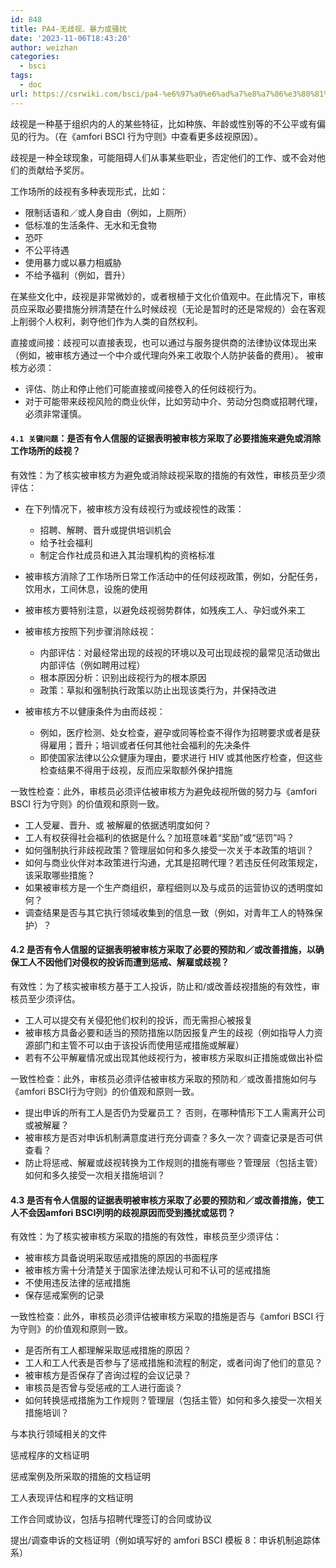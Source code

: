 ```yaml
---
id: 848
title: PA4-无歧视、暴力或骚扰
date: '2023-11-06T18:43:20'
author: weizhan
categories:
  - bsci
tags:
  - doc
url: https://csrwiki.com/bsci/pa4-%e6%97%a0%e6%ad%a7%e8%a7%86%e3%80%81%e6%9a%b4%e5%8a%9b%e6%88%96%e9%aa%9a%e6%89%b0-848
---
```


歧视是一种基于组织内的人的某些特征，比如种族、年龄或性别等的不公平或有偏见的行为。（在《amfori BSCI 行为守则》中查看更多歧视原因）。

歧视是一种全球现象，可能阻碍人们从事某些职业，否定他们的工作、或不会对他们的贡献给予奖厉。

工作场所的歧视有多种表现形式，比如：

- 限制话语和／或人身自由（例如，上厕所）
- 低标准的生活条件、无水和无食物
- 恐吓
- 不公平待遇
- 使用暴力或以暴力相威胁
- 不给予福利（例如，晋升）

在某些文化中，歧视是非常微妙的，或者根植于文化价值观中。在此情况下，审核员应采取必要措施分辨清楚在什么时候歧视（无论是暂时的还是常规的）会在客观上削弱个人权利，剥夺他们作为人类的自然权利。

直接或间接：歧视可以直接表现，也可以通过与服务提供商的法律协议体现出来（例如，被审核方通过一个中介或代理向外来工收取个人防护装备的费用）。 被审核方必须：

- 评估、防止和停止他们可能直接或间接卷入的任何歧视行为。
- 对于可能带来歧视风险的商业伙伴，比如劳动中介、劳动分包商或招聘代理，必须非常谨慎。

#### `4.1 关键问题`：是否有令人信服的证据表明被审核方采取了必要措施来避免或消除工作场所的歧视？

有效性：为了核实被审核方为避免或消除歧视采取的措施的有效性，审核员至少须评估：

- 在下列情况下，被审核方没有歧视行为或歧视性的政策：

  - 招聘、解聘、晋升或提供培训机会
  - 给予社会福利
  - 制定合作社成员和进入其治理机构的资格标准

- 被审核方消除了工作场所日常工作活动中的任何歧视政策，例如，分配任务，饮用水，工间休息，设施的使用

- 被审核方要特别注意，以避免歧视弱势群体，如残疾工人、孕妇或外来工

- 被审核方按照下列步骤消除歧视：

  - 内部评估：对最经常出现的歧视的环境以及可出现歧视的最常见活动做出内部评估（例如聘用过程）
  - 根本原因分析：识别出歧视行为的根本原因
  - 政策：草拟和强制执行政策以防止出现该类行为，并保持改进

- 被审核方不以健康条件为由而歧视：

  - 例如，医疗检测、处女检查，避孕或同等检查不得作为招聘要求或者是获得雇用；晋升；培训或者任何其他社会福利的先决条件
  - 即使国家法律以公众健康为理由，要求进行 HIV 或其他医疗检查，但这些检查结果不得用于歧视，反而应采取额外保护措施

一致性检查：此外，审核员必须评估被审核方为避免歧视所做的努力与《amfori BSCI 行为守则》的价值观和原则一致。

- 工人受雇、晋升、或 被解雇的依据透明度如何？
- 工人有权获得社会福利的依据是什么？加班意味着“奖励”或“惩罚”吗？
- 如何强制执行非歧视政策？管理层如何和多久接受一次关于本政策的培训？
- 如何与商业伙伴对本政策进行沟通，尤其是招聘代理？若违反任何政策规定，该采取哪些措施？
- 如果被审核方是一个生产商组织，章程细则以及与成员的运营协议的透明度如何？
- 调查结果是否与其它执行领域收集到的信息一致（例如，对青年工人的特殊保护）？

#### 4.2 是否有令人信服的证据表明被审核方采取了必要的预防和／或改善措施，以确保工人不因他们对侵权的投诉而遭到惩戒、解雇或歧视？

有效性：为了核实被审核方基于工人投诉，防止和/或改善歧视措施的有效性，审核员至少须评估。

- 工人可以提交有关侵犯他们权利的投诉，而无需担心被报复
- 被审核方具备必要和适当的预防措施以防因报复产生的歧视（例如指导人力资源部门和主管不可以由于该投诉而使用惩戒措施或解雇）
- 若有不公平解雇情况或出现其他歧视行为，被审核方采取纠正措施或做出补偿

一致性检查：此外，审核员必须评估被审核方采取的预防和／或改善措施如何与《amfori BSCI行为守则》的价值观和原则一致。

- 提出申诉的所有工人是否仍为受雇员工？ 否则，在哪种情形下工人需离开公司或被解雇？
- 被审核方是否对申诉机制满意度进行充分调查？多久一次？调查记录是否可供查看？
- 防止将惩戒、解雇或歧视转换为工作规则的措施有哪些？管理层（包括主管）如何和多久接受一次相关措施培训？

#### 4.3 是否有令人信服的证据表明被审核方采取了必要的预防和／或改善措施，使工人不会因amfori BSCI列明的歧视原因而受到搔扰或惩罚？

有效性：为了核实被审核方采取的措施的有效性，审核员至少须评估：

- 被审核方具备说明采取惩戒措施的原因的书面程序
- 被审核方需十分清楚关于国家法律法规认可和不认可的惩戒措施
- 不使用违反法律的惩戒措施
- 保存惩戒案例的记录

一致性检查：此外，审核员必须评估被审核方采取的措施是否与《amfori BSCI 行为守则》的价值观和原则一致。

- 是否所有工人都理解采取惩戒措施的原因？
- 工人和工人代表是否参与了惩戒措施和流程的制定，或者问询了他们的意见？
- 被审核方是否保存了咨询过程的会议记录？
- 审核员是否曾与受惩戒的工人进行面谈？
- 如何转换惩戒措施为工作规则？管理层（包括主管）如何和多久接受一次相关措施培训？

与本执行领域相关的文件

惩戒程序的文档证明

惩戒案例及所采取的措施的文档证明

工人表现评估和程序的文档证明

工作合同或协议，包括与招聘代理签订的合同或协议

提出/调查申诉的文档证明（例如填写好的 amfori BSCI 模板 8：申诉机制追踪体系）
